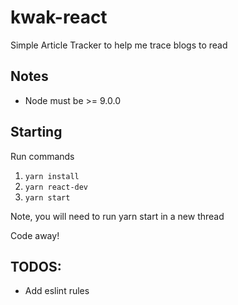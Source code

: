 # kwak-react
Simple Article Tracker to help me trace blogs to read

## Notes
* Node must be >= 9.0.0

## Starting
Run commands
1. `yarn install`
2. `yarn react-dev`
3. `yarn start`

Note, you will need to run yarn start in a new thread

Code away!

## TODOS:
* Add eslint rules
